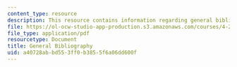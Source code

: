```yaml
---
content_type: resource
description: This resource contains information regarding general bibliography.
file: https://ol-ocw-studio-app-production.s3.amazonaws.com/courses/4-241j-theory-of-city-form-spring-2013/a40728abbd553ff0b3855f6a06dd600f_MIT4_241JS13_bibliography.pdf
file_type: application/pdf
resourcetype: Document
title: General Bibliography
uid: a40728ab-bd55-3ff0-b385-5f6a06dd600f
---
```

